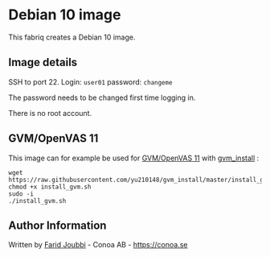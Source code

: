 # Debian 10 image


This fabriq creates a Debian 10 image.


## Image details

SSH to port 22. Login: `user01` password: `changeme`

The password needs to be changed first time logging in.

There is no root account.


## GVM/OpenVAS 11

This image can for example be used for [GVM/OpenVAS 11](https://www.openvas.org/) with [gvm_install](https://github.com/yu210148/gvm_install) :

```
wget https://raw.githubusercontent.com/yu210148/gvm_install/master/install_gvm.sh
chmod +x install_gvm.sh
sudo -i
./install_gvm.sh
```


Author Information
------------------

Written by [Farid Joubbi](https://github.com/faridjoubbi) - Conoa AB - https://conoa.se

